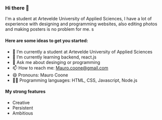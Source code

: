 ### Hi there 👋
I'm a student at Artevelde University of Applied Sciences, I have a lot of experience with designing and programming websites, also editing photos and making posters is no problem for me.
s
#### Here are some ideas to get you started:

- 🔭 I’m currently a student at Artevelde University of Applied Sciences
- 🌱 I’m currently learning backend, react.js
- 💬 Ask me about desinging or programming
- 📫 How to reach me: Mauro.coone@gmail.com
- 😄 Pronouns: Mauro Coone
- 👨‍🏫 Programming languages: HTML, CSS, Javascript, Node.js

#### My strong features 

- Creative 
- Persistent
- Ambitious



